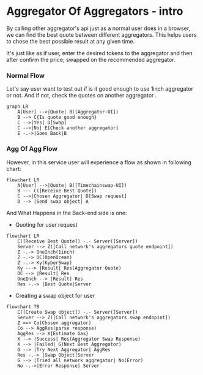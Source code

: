 # Aggregator Of Aggregators - intro
By calling other aggregator's api just as a normal user does in a browser, we can find the best quote between different aggregators.
This helps users to chose the best possible result at any given time.

It's just like as if user, enter the desired tokens to the aggregator and then after confirm the price; swapped on the recommended aggregator.


### Normal Flow
Let's say user want to test out if is it good enough to use 1inch aggregator or not.
And if not, check the quotes on another aggregator . 
```mermaid
graph LR
    A[User] -->|Quote| B([Aggregator-UI])
    B --> C{Is quote good enough}
    C -->|Yes| D[Swap]
    C -->|No| E[Check another aggregator]
    E -.->|Goes Back|B
```
### Agg Of Agg Flow
However, in this service user will experience a flow as shown in following chart: 

```mermaid
flowchart LR
    A[User] -->|Quote| B([Timechainswap-UI])
    B --- C([Receive Best Quote])
    C -->|Chosen Aggregator| D[Swap request]
    D --> |Send swap object| A
```
And What Happens in the Back-end side is one:

- Quoting for user request
```mermaid
flowchart LR
    C([Receive Best Quote]) -.- Server([Server])
    Server --> Z([Call network's aggregators quote endpoint])
    Z -.-> OneInch(1inch)
    Z -.-> OC(OpenOcean)
    Z -.-> Ky(KyberSwap)
    Ky ---> |Result| Res(Aggregator Quote)
    OC --> |Result| Res
    OneInch --> |Result| Res
    Res -.-> |Best Quote|Server

```
- Creating a swap object for user
```mermaid
flowchart TB
    C([Create Swap object]) -.- Server([Server])
    Server --> Z([Call network's aggregators swap endopint])
    Z ==> Co(Chosen aggregator)
    Co --> AggRes(parse response)
    AggRes --> X{Estimate Gas}
    X --> |Success| Res(Aggregator Swap Response)
    X --> |Failed| G(Next Best Aggregator)
    G --> |Try Next Aggregator| AggRes
    Res -.-> |Swap Object|Server
    G --> |Tried all network aggregator| No(Error)
    No -.->|Error Response| Server
```
